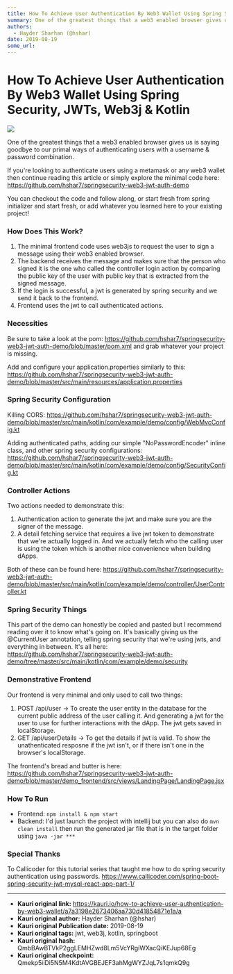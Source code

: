 ```yaml
---
title: How To Achieve User Authentication By Web3 Wallet Using Spring Security, JWTs, Web3j & Kotlin
summary: One of the greatest things that a web3 enabled browser gives us is saying goodbye to our primal ways of authenticating users with a username & password combination. If youre looking to authenticate users using a metamask or any web3 wallet then continue reading this article or simply explore the minimal code here- https-//github.com/hshar7/springsecurity-web3-jwt-auth-demo You can checkout the code and follow along, or start fresh from spring initializer and start fresh, or add whatever you lear
authors:
  - Hayder Sharhan (@hshar)
date: 2019-08-19
some_url: 
---
```


# How To Achieve User Authentication By Web3 Wallet Using Spring Security, JWTs, Web3j & Kotlin

![](https://ipfs.infura.io/ipfs/QmYk4fGCrdGiv98vzR6BfbCpiLZdaZd3QJy5Lfq73qpzXD)


One of the greatest things that a web3 enabled browser gives us is saying goodbye to our primal ways of authenticating users with a username & password combination. 

If you're looking to authenticate users using a metamask or any web3 wallet then continue reading this article or simply explore the minimal code here: https://github.com/hshar7/springsecurity-web3-jwt-auth-demo


You can checkout the code and follow along, or start fresh from spring initializer and start fresh, or add whatever you learned here to your existing project!

### How Does This Work?
1. The minimal frontend code uses web3js to request the user to sign a message using their web3 enabled browser.
2. The backend receives the message and makes sure that the person who signed it is the one who called the controller login action by comparing the public key of the user with public key that is extracted from the signed message.
3. If the login is successful, a jwt is generated by spring security and we send it back to the frontend.
4. Frontend uses the jwt to call authenticated actions.

### Necessities

Be sure to take a look at the pom: https://github.com/hshar7/springsecurity-web3-jwt-auth-demo/blob/master/pom.xml and grab whatever your project is missing.

Add and configure your application.properties similarly to this: https://github.com/hshar7/springsecurity-web3-jwt-auth-demo/blob/master/src/main/resources/application.properties

### Spring Security Configuration

Killing CORS: https://github.com/hshar7/springsecurity-web3-jwt-auth-demo/blob/master/src/main/kotlin/com/example/demo/config/WebMvcConfig.kt

Adding authenticated paths, adding our simple "NoPasswordEncoder" inline class, and other spring security configurations: https://github.com/hshar7/springsecurity-web3-jwt-auth-demo/blob/master/src/main/kotlin/com/example/demo/config/SecurityConfig.kt

### Controller Actions

Two actions needed to demonstrate this:
1. Authentication action to generate the jwt and make sure you are the signer of the message.
2. A detail fetching service that requires a live jwt token to demonstrate that we're actually logged in. And we actually fetch who the calling user is using the token which is another nice convenience when building dApps.

Both of these can be found here: https://github.com/hshar7/springsecurity-web3-jwt-auth-demo/blob/master/src/main/kotlin/com/example/demo/controller/UserController.kt

### Spring Security Things
This part of the demo can honestly be copied and pasted but I recommend reading over it to know what's going on. It's basically giving us the @CurrentUser annotation, telling spring security that we're using jwts, and everything in between. It's all here: https://github.com/hshar7/springsecurity-web3-jwt-auth-demo/tree/master/src/main/kotlin/com/example/demo/security

### Demonstrative Frontend
Our frontend is very minimal and only used to call two things:
1. POST /api/user -> To create the user entity in the database for the current public address of the user calling it. And generating a jwt for the user to use for further interactions with the dApp. The jwt gets saved in localStorage.
2. GET /api/userDetails -> To get the details if jwt is valid. To show the unathenticated resposne if the jwt isn't, or if there isn't one in the browser's localStorage.

The frontend's bread and butter is here: https://github.com/hshar7/springsecurity-web3-jwt-auth-demo/blob/master/demo_frontend/src/views/LandingPage/LandingPage.jsx

### How To Run
- Frontend: `npm install & npm start`
- Backend: I'd just launch the project with intellij but you can also do `mvn clean install` then run the generated jar file that is in the target folder using `java -jar ***`

### Special Thanks
To Callicoder for this tutorial series that taught me how to do spring security authentication using passwords. https://www.callicoder.com/spring-boot-spring-security-jwt-mysql-react-app-part-1/





---

- **Kauri original link:** https://kauri.io/how-to-achieve-user-authentication-by-web3-wallet/a7a3198e2673406aa730d41854871e1a/a
- **Kauri original author:** Hayder Sharhan (@hshar)
- **Kauri original Publication date:** 2019-08-19
- **Kauri original tags:** jwt, web3j, kotlin, springboot
- **Kauri original hash:** QmbBAwBTVkP2ggLEMHZwd8Lm5VcYRgiWXacQiKEJup68Eg
- **Kauri original checkpoint:** Qmekp5iiDi5N5M4KdtAVGBEJEF3ahMgWYZJqL7s1qmkQ9g



